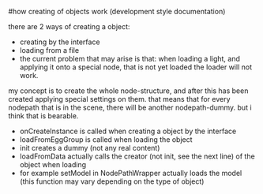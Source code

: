 #how creating of objects work (development style documentation)



there are 2 ways of creating a object:
  * creating by the interface
  * loading from a file
  * the current problem that may arise is that: when loading a light, and applying it onto a special node, that is not yet loaded the loader will not work.

my concept is to create the whole node-structure, and after this has been created applying special settings on them. that means that for every nodepath that is in the scene, there will be another nodepath-dummy. but i think that is bearable.

  * onCreateInstance is called when creating a object by the interface
  * loadFromEggGroup is called when loading the object
  * init creates a dummy (not any real content)
  * loadFromData actually calls the creator (not init, see the next line) of the object when loading
  * for example setModel in NodePathWrapper actually loads the model (this function may vary depending on the type of object)